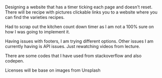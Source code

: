 Designing a website that has a timer ticking each page and doesn't reset. There will be recipe with pictures clickable links you to a website where you can find the varieties recipes. 

Had to scrap out the kitchen count down timer as I am not a 100% sure on how I was going to implement it.

Having issues with footers, I am trying different options. 
Other issues I am currently having is API issues. Just rewatching videos from lecture.

There are some codes that I have used from stackoverflow and also codepen. 

Licenses will be base on images from Unsplash 
